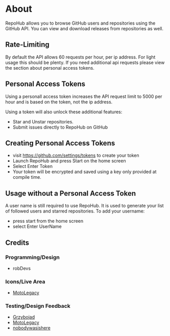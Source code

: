 # About
RepoHub allows you to browse GitHub users and repositories using the GitHub API. You can view and download releases from repositories as well. 

## Rate-Limiting
By default the API allows 60 requests per hour, per ip address. For light usage this should be plenty. If you need additional api requests please view the section about personal access tokens. 

## Personal Access Tokens
Using a personall access token increases the API request limit to 5000 per hour and is based on the token, not the ip address. 

Using a token will also unlock these additional features:
- Star and Unstar repositories. 
- Submit issues directly to RepoHub on GitHub

## Creating Personal Access Tokens
- visit https://github.com/settings/tokens to create your token
- Launch RepoHub and press Start on the home screen
- Select Enter Token
- Your token will be encrypted and saved using a key only provided at compile time. 

## Usage without a Personal Access Token
A user name is still required to use RepoHub. It is used to generate your list of followed users and starred repositories. To add your username:
- press start from the home screen
- select Enter UserName

## Credits
### Programming/Design
- robDevs
### Icons/Live Area
- [MotoLegacy](https://github.com/MotoLegacy)
### Testing/Design Feedback
- [Grzybojad](https://github.com/Grzybojad)
- [MotoLegacy](https://github.com/MotoLegacy)
- [nobodywasishere](https://github.com/nobodywasishere)
